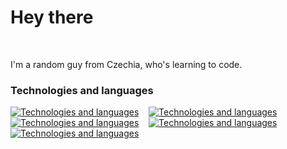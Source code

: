 Hey there
===================================================================================================================================================================

<br/>

I'm a random guy from Czechia, who's learning to code.

### Technologies and languages

[![Technologies and languages]()](https://skillicons.dev) &nbsp;&nbsp; [![Technologies and languages](https://skillicons.dev/icons?i=js,ts)](https://skillicons.dev) &nbsp;&nbsp; [![Technologies and languages](https://skillicons.dev/icons?i=react,svelte)](https://skillicons.dev) &nbsp;&nbsp; [![Technologies and languages](https://skillicons.dev/icons?i=py)](https://skillicons.dev) &nbsp;&nbsp; [![Technologies and languages](https://skillicons.dev/icons?i=git,firebase)](https://skillicons.dev)
<br/>

